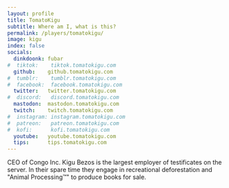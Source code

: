 ```yaml
---
layout: profile
title: TomatoKigu
subtitle: Where am I, what is this?
permalink: /players/tomatokigu/
image: kigu
index: false
socials:
  dinkdoonk: fubar
#  tiktok:    tiktok.tomatokigu.com
  github:    github.tomatokigu.com
#  tumblr:    tumblr.tomatokigu.com
#  facebook:  facebook.tomatokigu.com
  twitter:   twitter.tomatokigu.com
#  discord:   discord.tomatokigu.com
  mastodon:  mastodon.tomatokigu.com
  twitch:    twitch.tomatokigu.com
#  instagram: instagram.tomatokigu.com
#  patreon:   patreon.tomatokigu.com
#  kofi:      kofi.tomatokigu.com
  youtube:   youtube.tomatokigu.com
  tips:      tips.tomatokigu.com
---
```


CEO of Congo Inc. Kigu Bezos is the largest employer of testificates on 
the server.  In their spare time they engage in recreational deforestation
and "Animal Processing™" to produce books for sale.

